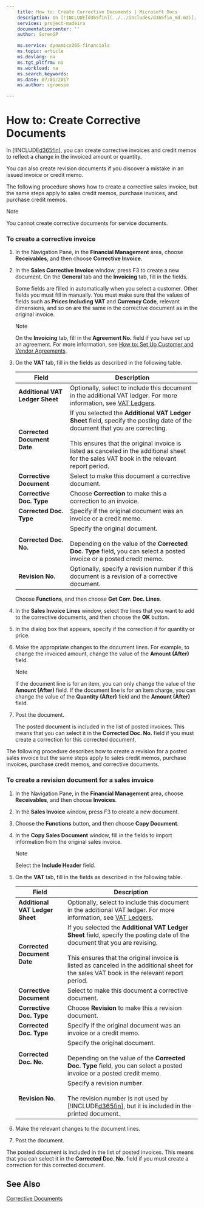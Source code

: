 ```yaml
---
    title: How to: Create Corrective Documents | Microsoft Docs
    description: In [!INCLUDE[d365fin](../../includes/d365fin_md.md)], you can create corrective invoices and credit memos to reflect a change in the invoiced amount or quantity.
    services: project-madeira
    documentationcenter: ''
    author: SorenGP

    ms.service: dynamics365-financials
    ms.topic: article
    ms.devlang: na
    ms.tgt_pltfrm: na
    ms.workload: na
    ms.search.keywords:
    ms.date: 07/01/2017
    ms.author: sgroespe

---
```

# How to: Create Corrective Documents
In [!INCLUDE[d365fin](../../includes/d365fin_md.md)], you can create corrective invoices and credit memos to reflect a change in the invoiced amount or quantity.  
  
 You can also create revision documents if you discover a mistake in an issued invoice or credit memo.  
  
 The following procedure shows how to create a corrective sales invoice, but the same steps apply to sales credit memos, purchase invoices, and purchase credit memos.  
  
> [!NOTE]  
>  You cannot create corrective documents for service documents.  
  
### To create a corrective invoice  
  
1.  In the Navigation Pane, in the **Financial Management** area, choose **Receivables**, and then choose **Corrective Invoice**.  
  
2.  In the **Sales Corrective Invoice** window, press F3 to create a new document. On the **General** tab and the **Invoicing** tab, fill in the fields.  
  
     Some fields are filled in automatically when you select a customer. Other fields you must fill in manually. You must make sure that the values of fields such as **Prices Including VAT** and **Currency Code**, relevant dimensions, and so on are the same in the corrective document as in the original invoice.  
  
    > [!NOTE]  
    >  On the **Invoicing** tab, fill in the **Agreement No.** field if you have set up an agreement. For more information, see [How to: Set Up Customer and Vendor Agreements](how-to-set-up-customer-and-vendor-agreements.md).  
  
3.  On the **VAT** tab, fill in the fields as described in the following table.  
  
    |Field|Description|  
    |---------------------------------|---------------------------------------|  
    |**Additional VAT Ledger Sheet**|Optionally, select to include this document in the additional VAT ledger. For more information, see [VAT Ledgers](vat-ledgers.md).|  
    |**Corrected Document Date**|If you selected the **Additional VAT Ledger Sheet** field, specify the posting date of the document that you are correcting.<br /><br /> This ensures that the original invoice is listed as canceled in the additional sheet for the sales VAT book in the relevant report period.|  
    |**Corrective Document**|Select to make this document a corrective document.|  
    |**Corrective Doc. Type**|Choose **Correction** to make this a correction to an invoice.|  
    |**Corrected Doc. Type**|Specify if the original document was an invoice or a credit memo.|  
    |**Corrected Doc. No.**|Specify the original document.<br /><br /> Depending on the value of the **Corrected Doc. Type** field, you can select a posted invoice or a posted credit memo.|  
    |**Revision No.**|Optionally, specify a revision number if this document is a revision of a corrective document.|  
  
     Choose **Functions**, and then choose **Get Corr. Doc. Lines**.  
  
4.  In the **Sales Invoice Lines** window, select the lines that you want to add to the corrective documents, and then choose the **OK** button.  
  
5.  In the dialog box that appears, specify if the correction if for quantity or price.  
  
6.  Make the appropriate changes to the document lines. For example, to change the invoiced amount, change the value of the **Amount (After)** field.  
  
    > [!NOTE]  
    >  If the document line is for an item, you can only change the value of the **Amount (After)** field. If the document line is for an item charge, you can change the value of the **Quantity (After)** field and the **Amount (After)** field.  
  
7.  Post the document.  
  
     The posted document is included in the list of posted invoices. This means that you can select it in the **Corrected Doc. No.** field if you must create a correction for this corrected document.  
  
 The following procedure describes how to create a revision for a posted sales invoice but the same steps apply to sales credit memos, purchase invoices, purchase credit memos, and corrective documents.  
  
### To create a revision document for a sales invoice  
  
1.  In the Navigation Pane, in the **Financial Management** area, choose **Receivables**, and then choose **Invoices**.  
  
2.  In the **Sales Invoice** window, press F3 to create a new document.  
  
3.  Choose the **Functions** button, and then choose **Copy Document**.  
  
4.  In the **Copy Sales Document** window, fill in the fields to import information from the original sales invoice.  
  
    > [!NOTE]  
    >  Select the **Include Header** field.  
  
5.  On the **VAT** tab, fill in the fields as described in the following table.  
  
    |Field|Description|  
    |---------------------------------|---------------------------------------|  
    |**Additional VAT Ledger Sheet**|Optionally, select to include this document in the additional VAT ledger. For more information, see [VAT Ledgers](vat-ledgers.md).|  
    |**Corrected Document Date**|If you selected the **Additional VAT Ledger Sheet** field, specify the posting date of the document that you are revising.<br /><br /> This ensures that the original invoice is listed as canceled in the additional sheet for the sales VAT book in the relevant report period.|  
    |**Corrective Document**|Select to make this document a corrective document.|  
    |**Corrective Doc. Type**|Choose **Revision** to make this a revision document.|  
    |**Corrected Doc. Type**|Specify if the original document was an invoice or a credit memo.|  
    |**Corrected Doc. No.**|Specify the original document.<br /><br /> Depending on the value of the **Corrected Doc. Type** field, you can select a posted invoice or a posted credit memo.|  
    |**Revision No.**|Specify a revision number.<br /><br /> The revision number is not used by [!INCLUDE[d365fin](../../includes/d365fin_md.md)], but it is included in the printed document.|  
  
6.  Make the relevant changes to the document lines.  
  
7.  Post the document.  
  
 The posted document is included in the list of posted invoices. This means that you can select it in the **Corrected Doc. No.** field if you must create a correction for this corrected document.  
  
## See Also  
 [Corrective Documents](corrective-documents.md)